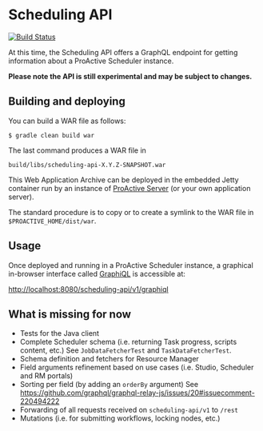# Scheduling API

[![Build Status](http://jenkins.activeeon.com/buildStatus/icon?job=scheduling-api)](http://jenkins.activeeon.com/job/scheduling-api)

At this time, the Scheduling API offers a GraphQL endpoint for getting information about a ProActive Scheduler instance.

**Please note the API is still experimental and may be subject to changes.**

## Building and deploying

You can build a WAR file as follows:

```
$ gradle clean build war
```

The last command produces a WAR file in

```
build/libs/scheduling-api-X.Y.Z-SNAPSHOT.war
```

This Web Application Archive can be deployed in the embedded Jetty container run by an instance of [ProActive Server](https://github.com/ow2-proactive/scheduling) (or your own application server).

The standard procedure is to copy or to create a symlink to the WAR file in `$PROACTIVE_HOME/dist/war`.

## Usage

Once deployed and running in a ProActive Scheduler instance, a graphical in-browser interface called [GraphiQL](https://github.com/graphql/graphiql) is accessible at:

[http://localhost:8080/scheduling-api/v1/graphiql](http://localhost:8080/scheduling-api/v1/graphiql)

## What is missing for now

- Tests for the Java client
- Complete Scheduler schema (i.e. returning Task progress, scripts content, etc.)
  See `JobDataFetcherTest` and `TaskDataFetcherTest`.
- Schema definition and fetchers for Resource Manager
- Field arguments refinement based on use cases
  (i.e. Studio, Scheduler and RM portals)
- Sorting per field (by adding an `orderBy` argument)
  See https://github.com/graphql/graphql-relay-js/issues/20#issuecomment-220494222
- Forwarding of all requests received on `scheduling-api/v1` to `/rest`
- Mutations (i.e. for submitting workflows, locking nodes, etc.)
